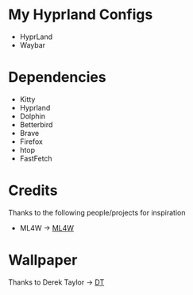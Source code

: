# My Hyprland Configs

* HyprLand
* Waybar

# Dependencies

* Kitty
* Hyprland
* Dolphin
* Betterbird
* Brave
* Firefox
* htop
* FastFetch

# Credits

Thanks to the following people/projects for inspiration

* ML4W -> [ML4W](https://www.ml4w.com/https:/)

# Wallpaper

Thanks to Derek Taylor -> [DT](https://gitlab.com/dwt1https:/)
